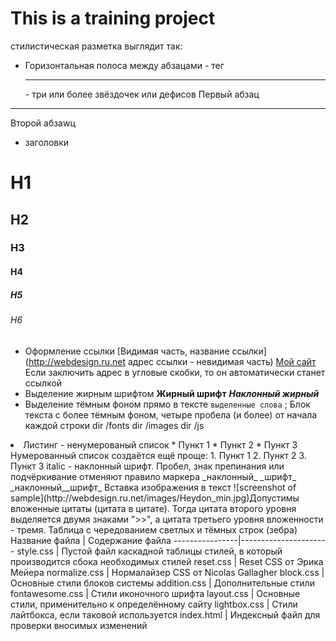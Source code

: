 # This is a training project
стилистическая разметка выглядит так:
* Горизонтальная полоса между абзацами - тег <hr> - три или более звёздочек или дефисов
Первый абзац
***
Второй абзаwц
* заголовки
# H1
## H2
### H3
#### H4
##### H5
###### H6
* Оформление ссылки [Видимая часть, название ссылки] (http://webdesign.ru.net адрес ссылки - невидимая часть)
[Мой сайт](http://webdesign.ru.net)
Если заключить адрес в угловые скобки, то он автоматически станет ссылкой
* Выделение жирным шрифтом
**Жирный шрифт**
***Наклонный жирный***
* Выделение тёмным фоном прямо в тексте
`выделенные слова`
; Блок текста с более тёмным фоном, четыре пробела (и более) от начала каждой строки
    dir /fonts
    dir /images
    dir /js
<li> Листинг - ненумерованый список
* Пункт 1
* Пункт 2
* Пункт 3
Нумерованный список создаётся ещё проще:
1. Пункт 1
2. Пункт 2
3. Пункт 3
italic - наклонный шрифт. Пробел, знак препинания или подчёркивание отменяют правило маркера
_наклонный_ _шрифт_ _наклонный__шрифт_
Вставка изображения в текст
![screenshot of sample](http://webdesign.ru.net/images/Heydon_min.jpg)Допустимы вложенные цитаты (цитата в цитате). Тогда цитата второго уровня выделяется двумя знаками ">>", а цитата третьего уровня вложенности - тремя.
Таблица с чередованием светлых и тёмных строк (зебра)
Название файла  | Содержание файла
----------------|----------------------
style.css       | Пустой файл каскадной таблицы стилей, в который производится сбока необходимых стилей
reset.css       | Reset CSS от Эрика Мейера
normalize.css   | Нормалайзер CSS от Nicolas Gallagher
block.css       | Основные стили блоков системы
addition.css    | Дополнительные стили
fontawesome.css | Стили иконочного шрифта
layout.css      | Основные стили, применительно к определённому сайту
lightbox.css    | Стили лайтбокса, если таковой используется
index.html      | Индексный файл для проверки вносимых изменений

